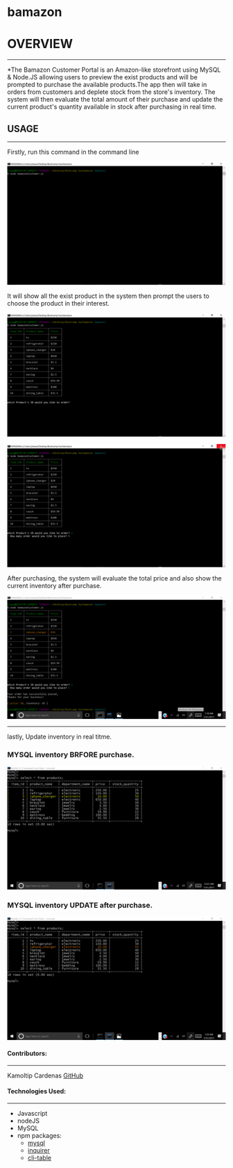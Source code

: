 # bamazon

# OVERVIEW
***

*The Bamazon Customer Portal is an Amazon-like storefront using MySQL & Node.JS allowing users to preview the exist products and will be prompted to purchase the available products.The app then will take in orders from customers and deplete stock from the store's inventory. The system  will then evaluate the total amount of their purchase and update the current product's quantity available in stock after purchasing in real time.


## USAGE
***
Firstly, run this command <node bamazonCustomer.js> in the command line

![Run Node Command](Images/nodeCommand.png)

It will show all the exist product in the system then prompt the users to choose the product in their interest.

![Preview Products](Images/previewProducts.png)

![Preview Products](Images/prompt.png)

After purchasing, the system will evaluate the total price and also show the current inventory after purchase.

![Purchase](Images/purchase.png)
***

lastly, Update inventory in real titme.

### MYSQL inventory BRFORE purchase.
![sqlMark](Images/sqlMark.png)


### MYSQL inventory UPDATE after purchase.
![sqlMark](Images/sqlMark2.png)


#### Contributors:
***

Kamoltip Cardenas [GitHub](https://github.com/kamoltip)



#### Technologies Used:
***

* Javascript
* nodeJS
* MySQL
* npm packages:
	- [mysql](https://www.npmjs.com/package/mysql)
	- [inquirer](https://www.npmjs.com/package/inquirer)
	- [cli-table](https://www.npmjs.com/package/cli-table)



